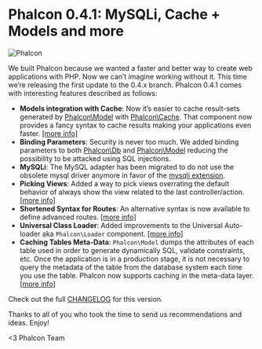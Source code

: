 Phalcon 0.4.1: MySQLi, Cache + Models and more
==============================================

![Phalcon](https://static.phalconphp.com/images/posts/2012-06-14-phalcon-green.jpg)

We built Phalcon because we wanted a faster and better way to create web
applications with PHP. Now we can’t imagine working without it. This
time we’re releasing the first update to the 0.4.x branch. Phalcon 0.4.1
comes with interesting features described as follows:

- **Models integration with Cache**: Now it’s easier to cache
  result-sets generated by
  [Phalcon\Model](https://docs.phalconphp.com/en/latest/reference/models/html) with
  [Phalcon\Cache](https://docs.phalconphp.com/en/latest/reference/cache.html). 
  That component now provides a fancy syntax to cache results making your 
  applications even faster. 
  [[more info]](https://docs.phalconphp.com/en/latest/reference/models-cache.html)
- **Binding Parameters**: Security is never too much. We added binding 
  parameters to both
  [Phalcon\Db](https://docs.phalconphp.com/en/latest/reference/db.html#binding-parameters) and
  [Phalcon\Model](https://docs.phalconphp.com/en/latest/reference/models.html#binding-parameters)
  reducing the possibility to be attacked using SQL injections.
- **MySQLi**: The MySQL adapter has been migrated to do not use the
  obsolete mysql driver anymore in favor of the 
  [mysqli extension](http://www.php.net/manual/en/book.mysqli.php).
- **Picking Views**: Added a way to pick views overrating the default
  behavior of always show the view related to the last
  controller/action. 
  [[more info]](https://docs.phalconphp.com/en/latest/reference/views.html#picking-views)
- **Shortened Syntax for Routes**: An alternative syntax is now
  available to define advanced routes.
  [[more info]](https://docs.phalconphp.com/en/latest/reference/routing.html#short-syntax)
- **Universal Class Loader**: Added improvements to the Universal
  Auto-loader aka `Phalcon\Loader` component. 
  [[more info]](https://docs.phalconphp.com/en/latest/reference/loader.html)
- **Caching Tables Meta-Data**: `Phalcon\Model` dumps the attributes of each 
  table used in order to generate dynamically SQL, validate constraints, etc. 
  Once the application is in a production stage, it is not necessary to query 
  the metadata of the table from the database system each time you use the 
  table. Phalcon now supports caching in the meta-data layer. 
  [[more info]](https://docs.phalconphp.com/en/latest/reference/models-cache.html)

Check out the full
[CHANGELOG](https://github.com/phalcon/cphalcon/blob/master/CHANGELOG)
for this version.

Thanks to all of you who took the time to send us recommendations and
ideas. Enjoy!

<3 Phalcon Team